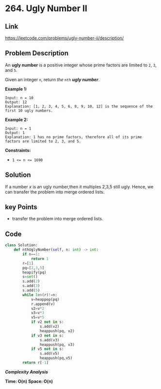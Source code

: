 # 264. Ugly Number II

## Link

https://leetcode.com/problems/ugly-number-ii/description/

## Problem Description

An **ugly number** is a positive integer whose prime factors are limited to `2`, `3`, and `5`.

Given an integer `n`, return *the* `nth` ***ugly number***.

 

**Example 1:**

```
Input: n = 10
Output: 12
Explanation: [1, 2, 3, 4, 5, 6, 8, 9, 10, 12] is the sequence of the first 10 ugly numbers.
```

**Example 2:**

```
Input: n = 1
Output: 1
Explanation: 1 has no prime factors, therefore all of its prime factors are limited to 2, 3, and 5.
```

 

**Constraints:**

- `1 <= n <= 1690`

## Solution

If a number *x* is an ugly number,then it multiples 2,3,5 still ugly. Hence, we can transfer the problem into merge ordered lists.

## key Points

*  transfer the problem into merge ordered lists.


## Code

``` py
class Solution:
    def nthUglyNumber(self, n: int) -> int:
        if n==1:
            return 1
        r=[1]
        pq=[2,3,5]
        heapify(pq)
        s=set()
        s.add(2)
        s.add(3)
        s.add(5)
        while len(r)!=n:
            v=heappop(pq)
            r.append(v)
            v2=v*2
            v3=v*3
            v5=v*5
            if v2 not in s:
                s.add(v2)
                heappush(pq, v2)
            if v3 not in s:
                s.add(v3)
                heappush(pq, v3)
            if v5 not in s:
                s.add(v5)
                heappush(pq,v5)
        return r[-1]


```

***Complexity Analysis***

**Time: O(n)**
**Space: O(n)**